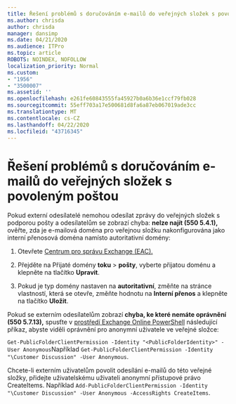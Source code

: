 ```yaml
---
title: Řešení problémů s doručováním e-mailů do veřejných složek s povoleným poštou
ms.author: chrisda
author: chrisda
manager: dansimp
ms.date: 04/21/2020
ms.audience: ITPro
ms.topic: article
ROBOTS: NOINDEX, NOFOLLOW
localization_priority: Normal
ms.custom:
- "1956"
- "3500007"
ms.assetid: ''
ms.openlocfilehash: e261fe60843555fa45927b0a6b36e1ccf79fb028
ms.sourcegitcommit: 55eff703a17e500681d8fa6a87eb067019ade3cc
ms.translationtype: MT
ms.contentlocale: cs-CZ
ms.lasthandoff: 04/22/2020
ms.locfileid: "43716345"
---
```

# <a name="fix-email-delivery-issues-to-mail-enabled-public-folders"></a>Řešení problémů s doručováním e-mailů do veřejných složek s povoleným poštou

Pokud externí odesílatelé nemohou odesílat zprávy do veřejných složek s podporou pošty a odesílatelům se zobrazí chyba: **nelze najít (550 5.4.1),** ověřte, zda je e-mailová doména pro veřejnou složku nakonfigurována jako interní přenosová doména namísto autoritativní domény:

1. Otevřete [Centrum pro správu Exchange (EAC).](https://docs.microsoft.com/Exchange/exchange-admin-center)

2. Přejděte na Přijaté domény **toku** \> **pošty**, vyberte přijatou doménu a klepněte na tlačítko **Upravit**.

3. Pokud je typ domény nastaven na **autoritativní**, změňte na stránce vlastností, která se otevře, změňte hodnotu na **Interní přenos** a klepněte na tlačítko **Uložit**.

Pokud se externím odesílatelům zobrazí **chyba, ke které nemáte oprávnění (550 5.7.13),** spusťte v [prostředí Exchange Online PowerShell](https://docs.microsoft.com/powershell/exchange/exchange-online/connect-to-exchange-online-powershell/connect-to-exchange-online-powershell) následující příkaz, abyste viděli oprávnění pro anonymní uživatele ve veřejné složce:

`Get-PublicFolderClientPermission -Identity "<PublicFolderIdentity>" -User Anonymous`Například `Get-PublicFolderClientPermission -Identity "\Customer Discussion" -User Anonymous`.

Chcete-li externím uživatelům povolit odesílání e-mailů do této veřejné složky, přidejte uživatelskému uživateli anonymní přístupové právo CreateItems. Například `Add-PublicFolderClientPermission -Identity "\Customer Discussion" -User Anonymous -AccessRights CreateItems`.
